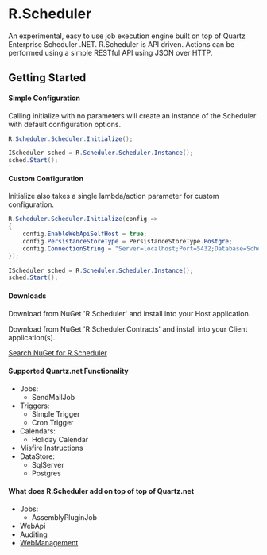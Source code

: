 # R.Scheduler
An experimental, easy to use job execution engine built on top of Quartz Enterprise Scheduler .NET. 
R.Scheduler is API driven. Actions can be performed using a simple RESTful API using JSON over HTTP.

## Getting Started


#### Simple Configuration

Calling initialize with no parameters will create an instance of the Scheduler with default configuration options.

```c#
R.Scheduler.Scheduler.Initialize();

IScheduler sched = R.Scheduler.Scheduler.Instance();
sched.Start();
```

#### Custom Configuration

Initialize also takes a single lambda/action parameter for custom configuration.

```c#
R.Scheduler.Scheduler.Initialize(config =>
{
    config.EnableWebApiSelfHost = true;
    config.PersistanceStoreType = PersistanceStoreType.Postgre;
    config.ConnectionString = "Server=localhost;Port=5432;Database=Scheduler;User Id=xxx;Password=xxx;";
});

IScheduler sched = R.Scheduler.Scheduler.Instance();
sched.Start();
```


#### Downloads

Download from NuGet 'R.Scheduler' and install into your Host application.

Download from NuGet 'R.Scheduler.Contracts' and install into your Client application(s).

[Search NuGet for R.Scheduler](http://nuget.org/packages?q=R.Scheduler)


#### Supported Quartz.net Functionality

- Jobs: 
  - SendMailJob
- Triggers:
  - Simple Trigger
  - Cron Trigger
- Calendars:
  - Holiday Calendar
- Misfire Instructions
- DataStore:
  - SqlServer
  - Postgres

#### What does R.Scheduler add on top of top of Quartz.net

- Jobs:
  - AssemblyPluginJob
- WebApi
- Auditing
- [WebManagement](https://github.com/R-Suite/R.Scheduler.Web)

